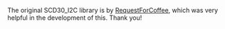 The original SCD30_I2C library is by [RequestForCoffee](https://github.com/RequestForCoffee/scd30), which was very helpful in the development of this. Thank you!
